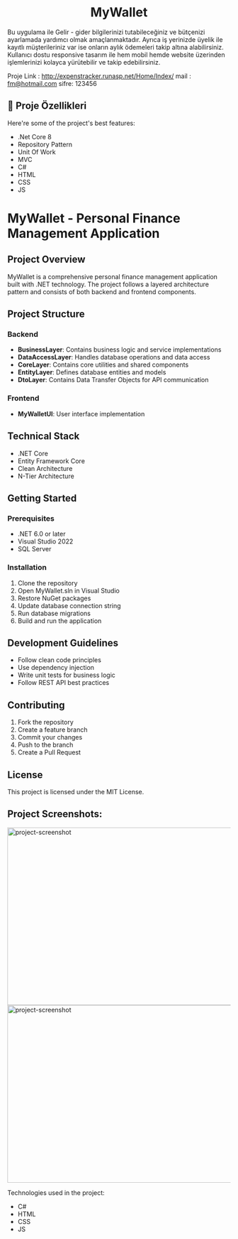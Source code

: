 <h1 align="center" id="title">MyWallet</h1>

<p id="description">Bu uygulama ile Gelir - gider bilgilerinizi tutabileceğiniz ve bütçenizi ayarlamada yardımcı olmak amaçlanmaktadır. Ayrıca iş yerinizde üyelik ile kayıtlı müşterileriniz var ise onların aylık ödemeleri takip altına alabilirsiniz. Kullanıcı dostu responsive tasarım ile hem mobil hemde website üzerinden işlemlerinizi kolayca yürütebilir ve takip edebilirsiniz.</p>

Proje Link : http://expenstracker.runasp.net/Home/Index/
mail : fm@hotmail.com
sifre: 123456

<h2>🧐 Proje Özellikleri</h2>

Here're some of the project's best features:

*   .Net Core 8
*   Repository Pattern
*   Unit Of Work
*   MVC
*   C#
*   HTML
*   CSS
*   JS


# MyWallet - Personal Finance Management Application

## Project Overview
MyWallet is a comprehensive personal finance management application built with .NET technology. The project follows a layered architecture pattern and consists of both backend and frontend components.

## Project Structure

### Backend
- **BusinessLayer**: Contains business logic and service implementations
- **DataAccessLayer**: Handles database operations and data access
- **CoreLayer**: Contains core utilities and shared components
- **EntityLayer**: Defines database entities and models
- **DtoLayer**: Contains Data Transfer Objects for API communication

### Frontend
- **MyWalletUI**: User interface implementation

## Technical Stack
- .NET Core
- Entity Framework Core
- Clean Architecture
- N-Tier Architecture

## Getting Started

### Prerequisites
- .NET 6.0 or later
- Visual Studio 2022
- SQL Server

### Installation
1. Clone the repository
2. Open MyWallet.sln in Visual Studio
3. Restore NuGet packages
4. Update database connection string
5. Run database migrations
6. Build and run the application

## Development Guidelines
- Follow clean code principles
- Use dependency injection
- Write unit tests for business logic
- Follow REST API best practices

## Contributing
1. Fork the repository
2. Create a feature branch
3. Commit your changes
4. Push to the branch
5. Create a Pull Request

## License
This project is licensed under the MIT License.




<h2>Project Screenshots:</h2>

<img src="https://r.resimlink.com/OT3WzU-.png" alt="project-screenshot" width="750" height="400/">
<img src="https://i.hizliresim.com/pgm41mm.png" alt="project-screenshot" width="750" height="400/">

  
  


  

Technologies used in the project:

*   C#
*   HTML
*   CSS
*   JS
